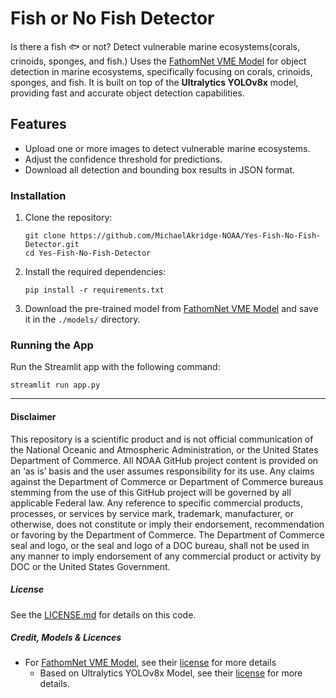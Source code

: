 # Fish or No Fish Detector
Is there a fish 🐟 or not?  Detect vulnerable marine ecosystems(corals, crinoids, sponges, and fish.) Uses the [FathomNet VME Model](https://huggingface.co/FathomNet/vulnerable-marine-ecosystems) for object detection in marine ecosystems, specifically focusing on corals, crinoids, sponges, and fish. It is built on top of the **Ultralytics YOLOv8x** model, providing fast and accurate object detection capabilities.

## Features
- Upload one or more images to detect vulnerable marine ecosystems.
- Adjust the confidence threshold for predictions.
- Download all detection and bounding box results in JSON format.

### Installation

1. Clone the repository:
    ```
    git clone https://github.com/MichaelAkridge-NOAA/Yes-Fish-No-Fish-Detector.git
    cd Yes-Fish-No-Fish-Detector
    ```
2. Install the required dependencies:
    ```
    pip install -r requirements.txt
    ```
3. Download the pre-trained model from [FathomNet VME Model](https://huggingface.co/FathomNet/vulnerable-marine-ecosystems/blob/main/best.pt) and save it in the `./models/` directory.

### Running the App

Run the Streamlit app with the following command:
```
streamlit run app.py
```
----------
#### Disclaimer
This repository is a scientific product and is not official communication of the National Oceanic and Atmospheric Administration, or the United States Department of Commerce. All NOAA GitHub project content is provided on an ‘as is’ basis and the user assumes responsibility for its use. Any claims against the Department of Commerce or Department of Commerce bureaus stemming from the use of this GitHub project will be governed by all applicable Federal law. Any reference to specific commercial products, processes, or services by service mark, trademark, manufacturer, or otherwise, does not constitute or imply their endorsement, recommendation or favoring by the Department of Commerce. The Department of Commerce seal and logo, or the seal and logo of a DOC bureau, shall not be used in any manner to imply endorsement of any commercial product or activity by DOC or the United States Government.

##### License 
See the [LICENSE.md](./LICENSE.md) for details on this code.

##### Credit, Models & Licences
- For [FathomNet VME Model](https://huggingface.co/FathomNet/vulnerable-marine-ecosystems), see their [license](https://huggingface.co/datasets/choosealicense/licenses/blob/main/markdown/cc-by-4.0.md) for more details
    - Based on Ultralytics YOLOv8x Model, see their [license](https://github.com/ultralytics/ultralytics/blob/main/LICENSE) for more details.  
